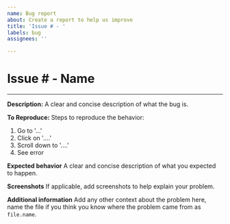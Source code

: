 ```yaml
---
name: Bug report
about: Create a report to help us improve
title: 'Issue # - '
labels: bug
assignees: ''

---
```


# Issue # - Name
--- 
**Description:**
A clear and concise description of what the bug is.

**To Reproduce:**
Steps to reproduce the behavior:
1. Go to '...'
2. Click on '....'
3. Scroll down to '....'
4. See error

**Expected behavior**
A clear and concise description of what you expected to happen.

**Screenshots**
If applicable, add screenshots to help explain your problem.


**Additional information**
Add any other context about the problem here, name the file if you think you know where the problem came from as `file.name`.
